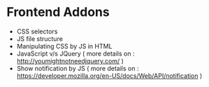 # Frontend Addons

- CSS selectors 
- JS file structure 
- Manipulating CSS by JS in HTML
- JavaScript v/s JQuery ( more details on : http://youmightnotneedjquery.com/ )
- Show notification by JS ( more details on : https://developer.mozilla.org/en-US/docs/Web/API/notification )
